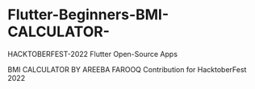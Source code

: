 # Flutter-Beginners-BMI-CALCULATOR-
HACKTOBERFEST-2022 Flutter Open-Source Apps

BMI CALCULATOR BY AREEBA FAROOQ
Contribution for HacktoberFest 2022
